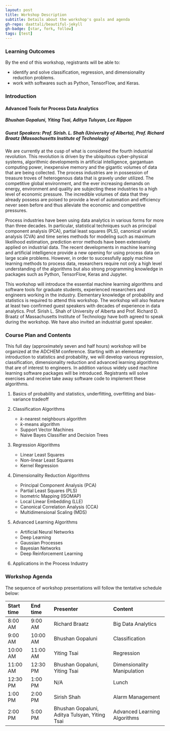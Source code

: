 ```yaml
---
layout: post
title: Workshop Description
subtitle: Details about the workshop's goals and agenda
gh-repo: daattali/beautiful-jekyll
gh-badge: [star, fork, follow]
tags: [test]
---
```


### Learning Outcomes

By the end of this workshop, registrants will be able to:
* identify and solve classification, regression, and dimensionality reduction problems.
* work with softwares such as Python, TensorFlow, and Keras.

### Introduction

#### Advanced Tools for Process Data Analytics
##### Bhushan Gopaluni, Yiting Tsai, Aditya Tulsyan, Lee Rippon
##### Guest Speakers: Prof. Sirish. L. Shah (University of Alberta), Prof. Richard Braatz (Massachusetts Institute of Technology)

We are currently at the cusp of what is considered the fourth industrial revolution. This revolution is driven
by the ubiquitous cyber-physical systems, algorithmic developments in artificial intelligence, gargantuan
computing power, inexpensive memory and the gigantic volumes of data that are being collected. The process
industries are in possession of treasure troves of heterogenous data that is gravely under utilized. The
competitive global environment, and the ever increasing demands on energy, environment and quality are
subjecting these industries to a high level of economic pressure. The incredible volumes of data that they
already possess are poised to provide a level of automation and efficiency never seen before and thus alleviate the economic and competitive pressures.

Process industries have been using data analytics in various forms for more than three decades. In particular,
statistical techniques such as principal component analysis (PCA), partial least squares (PLS), canonical
variate analysis (CVA) and time series methods for modeling such as maximum likelihood estimation, prediction
error methods have been extensively applied on industrial data. The recent developments in machine
learning and artificial intelligence provide a new opening for using process data on large scale problems.
However, in order to successfully apply machine learning methods to process data, researchers require not
only a high level understanding of the algorithms but also strong programming knowledge in packages such
as Python, TensorFlow, Keras and Jupyter.

This workshop will introduce the essential machine learning algorithms and software tools for graduate
students, experienced researchers and engineers working in the industry. Elementary knowledge of probability
and statistics is required to attend this workshop. The workshop will also feature at least two confirmed
guest speakers with decades of experience in data analytics. Prof. Sirish L. Shah of University of Alberta
and Prof. Richard D. Braatz of Massachusetts Institute of Technology have both agreed to speak during the
workshop. We have also invited an industrial guest speaker.

### Course Plan and Contents

This full day (approximately seven and half hours) workshop will be organized at the ADCHEM conference.
Starting with an elementary introduction to statistics and probability, we will develop various regression,
classification, dimensionality reduction and advanced learning algorithms that are of interest to engineers.
In addition various widely used machine learning software packages will be introduced. Registrants will solve
exercises and receive take away software code to implement these algorithms.

1. Basics of probability and statistics, underfitting, overfitting and bias-variance tradeoff

2. Classification Algorithms

	* _k_-nearest neighbours algorithm
	* _k_-means algorithm
	* Support Vector Machines
	* Naive Bayes Classifier and Decision Trees

3. Regression Algorithms
	
	* Linear Least Squares
	* Non-linear Least Squares
	* Kernel Regression

4. Dimensionality Reduction Algorithms

	* Principal Component Analysis (PCA)
	* Partial Least Squares (PLS)
	* Isometric Mapping (ISOMAP)
	* Local Linear Embedding (LLE)
	* Canonical Correlation Analysis (CCA)
	* Multidimensional Scaling (MDS)

5. Advanced Learning Algorithms

	* Artificial Neural Networks
	* Deep Learning
	* Gaussian Processes
	* Bayesian Networks
	* Deep Reinforcement Learning

6. Applications in the Process Industry

### Workshop Agenda

The sequence of workshop presentations will follow the tentative schedule below:

| **Start time** | **End time** | **Presenter** | **Content** |
| :------------- | :----------- | :------------ | :---------- |
| 8:00 AM | 9:00 AM | Richard Braatz | Big Data Analytics |
| 9:00 AM | 10:00 AM | Bhushan Gopaluni | Classification |
| 10:00 AM | 11:00 AM | Yiting Tsai | Regression |
| 11:00 AM | 12:30 PM | Bhushan Gopaluni, Yiting Tsai | Dimensionality Manipulation |
| 12:30 PM | 1:00 PM | N/A | Lunch |
| 1:00 PM | 2:00 PM | Sirish Shah |	Alarm Management |
| 2:00 PM | 5:00 PM | Bhushan Gopaluni, Aditya Tulsyan, Yiting Tsai | Advanced Learning Algorithms |
